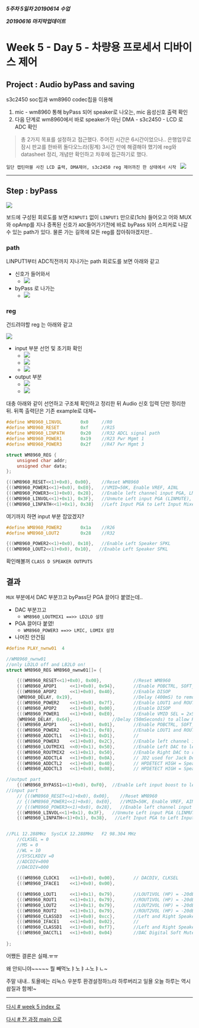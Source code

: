 ***5주차 5일차 20190614 수업***

***20190616 마지막업데이트***

# Week 5 - Day 5 - 차량용 프로세서 디바이스 제어

## Project : Audio byPass and saving

s3c2450 soc칩과 wm8960 codec칩을 이용해 
1. mic - wm8960 통해 byPass 되어 speaker로 나오는, mic 음성신호 출력 확인
2. 다음 단계로 wm8960에서 바로 speaker가 아닌 DMA - s3c2450 - LCD 로 ADC 확인

>총 2가지 목표를 설정하고 접근했다. 주어진 시간은 6시간이었으나.. 은행업무로 잠시 판교를 한바뀌 돌다오느라(핑계) 3시간 만에 해결해야 했기에 reg와 datasheet 정리, 개념만 확인하고 차후에 접근하기로 했다. 


`일단 캡틴마블 사진 LCD 출력, DMA제어, s3c2450 reg 제어까진 한 상태에서 시작
`
![](./img/20190615_234815.jpg)


---

## Step : byPass

![](./img/01_WM8960구조.png)


보드에 구성된 회로도를 보면 `RINPUT1` 없이 `LINPUT1` 만으로(1ch) 들어오고 어와 MUX와 opAmp를 지나 증폭된 신호가 `ADC`들어가기전에 바로 byPass 되어 스피커로 나갈 수 있는 path가 있다. 물론 가는 길목에 모든 reg를 잡아줘야겠지만..

### path

LINPUT1부터 ADC직전까지 지나가는 path 회로도를 보면 아래와 같고

* 신호가 들어와서
  * ![](./img/0616_010.png)
* byPass 로 나가는
  * ![](./img/0616_005.png)


<!-- |R|ad|remarks|name|bit_default|bit|etc.|
|:---:|:---:|:---:|:---:|:---:|:---:|:---:|
|R15|0F|reset|
|R25|19|pwr mgmt|VMIDSEL 

R25 (19h) Power Management (1)

8:7 VMIDSEL

01 = 2 x 50k divider enabled (for playback / record) -->

### reg

건드려야할 reg 는 아래와 같고

<!-- ![gjgjg](https://user-images.githubusercontent.com/8021479/59563837-ffe2b180-9079-11e9-8b68-cba021a7198c.jpg) -->

![](./img/0616_011.png)


* input 부분 선언 및 초기화 확인
  * ![](./img/0616_006.png)
  * ![](./img/0616_007.png)
  * ![](./img/0616_008.png)
* output 부분
  * ![](./img/0616_001.png)
  * ![](./img/0616_002.png)


대충 아래와 같이 선언하고 구조체 확인하고 정리한 뒤 Audio 신호 입력 단만 정리한 뒤. 뒤쪽 출력단은 기존 example로 대체~

```c
#define WM8960_LINVOL		0x0     //R0
#define WM8960_RESET		0xf     //R15
#define WM8960_LINPATH		0x20    //R32 ADCL signal path
#define WM8960_POWER1		0x19    //R23 Pwr Mgmt 1
#define WM8960_POWER3		0x2f    //R47 Pwr Mgmt 3 
```

```c
struct WM8960_REG {
	unsigned char addr;
	unsigned char data;
};
```
<!-- void WriteCodecModule( char CodecIICID, char Addr, char Data);
void ReadCodecModule( char CodecIICID, char Addr, char *Data);
void SetupCodecModule( char CodecIICID, WM8960_REG CodecModulData[], int CodecModuleDataSize); -->

```c
{((WM8960_RESET<<1)+0x0), 0x00},    //Reset WM8960
{((WM8960_POWER1<<1)+0x0), 0xE0},   //VMID=50K, Enable VREF, AINL
{((WM8960_POWER3<<1)+0x0), 0x28},   //Enable left channel input PGA, LMIC, LOMIX 출력부분까지 해결
{((WM8960_LINVOL<<1)+0x1), 0x3F},   //Unmute Left input PGA (LINMUTE), LINVOL = 0dB, Volume Update IPVU 몽땅최대 0011F
{((WM8960_LINPATH<<1)+0x1), 0x38}   //Left Input PGA to Left Input Mixer (LMIC2B), Boost = 29dB   1.0011.1000
```
여기까지 하면 input 부분 잡았겠지?

<!-- ```c 예제
struct WM8960_REG WM8960_MIC_init[]= {

    {((WM8960_RESET<<1)+0x0), 0x00},	//Reset WM8960                                                                                                  
    {((WM8960_POWER1<<1)+0x0), 0xEA},	//VMID=50K, Enable AINL and MICBIAS                                                                          
    //{((WM8960_POWER2<<1)+0x0), 0x40},	//Enable LOUT1                                                                                               
    {((WM8960_POWER3<<1)+0x0), 0x28},	//Enable left output mixer, Enable Left Input PGA                                                            
    {((32<<1)+0x1), 0x28},	//Not Connect LINPUT2 to non-inverting PGA (LMP2), LMICBOOST = +20dB, Connect left input PGA to Left input mixer 
    {((33<<1)+0x0), 0x00},	//Disconnect RINPUT1 to input PGA (RMN1)                                                                     
    {((00<<1)+0x1), 0x3e},	//Unmute left input PGA (LINMUTE), Left Input PGA Vol = 0dB, Volume Update                                   
    //{((45<<1)+0x0), 0x80},	//Left Input Boost mixer to Left output mixer (LB2L0), Vol = 0dB                                             
    //{((02<<1)+0x1), 0x79},	//LOUT1 Vol = 0dB, volume update enabled                                                                     
    {((48<<1)+0x0), 0x02},	//Microphone Bias Voltage Control = 0.65 * AVDD    
    //ADC control converter 
    {((5<<1)+0x0), 0x00},	//ADC polarity control Not inverted
    {((23<<1)+0x0), 0x00},	//ADC Data Output Select 
    {((21<<1)+0x1), 0xfE},	//LADCVOL volumn control 

	//with ADCLRC must be set  ALRCGPIO set 1 
    {((9<<1)+0x0), 0x60},	//ALRCGPIO GPIO Pin 
  };
``` -->

```c
#define WM8960_POWER2		0x1a    //R26
#define WM8960_LOUT2		0x28    //R32
```

```c
{((WM8960_POWER2<<1)+0x0), 0x10},   //Enable Left Speaker SPKL
{((WM8960_LOUT2<<1)+0x0), 0x10},   //Enable Left Speaker SPKL
```
확인해볼꺼 `CLASS D SPEAKER OUTPUTS`


## 결과

`MUX` 부분에서 DAC 부분끄고 byPass단 PGA 끌어다 붙였는데.. 

* DAC 부분끄고
  * `WM8960_LOUTMIX1 ==>> LD2LO 설정`
* PGA 끌어다 붙였!
  * `WM8960_POWER3 ==>> LMIC, LOMIX 설정`
* 나머진 안건딈

```c
#define PLAY_nwnw01  4

//WM8960_nwnw01
//only LD2LO off and LB2LO on!
struct WM8960_REG WM8960_nwnw01[]= {

	{((WM8960_RESET<<1)+0x0), 0x00},			//Reset WM8960   
	{((WM8960_APOP1  	<<1)+0x0), 0x94},		//Enable POBCTRL, SOFT_ST and BUFDCOPEN
    {((WM8960_APOP2  	<<1)+0x0), 0x40},		//Enable DISOP
	{WM8960_DELAY, 0x19},						//Delay (400mS) to remove any residual charge on HP output.    
	{((WM8960_POWER2 	<<1)+0x0), 0x7f},		//Enable LOUT1 and ROUT1
	{((WM8960_APOP2  	<<1)+0x0), 0x00},		//Enable DISOP
	{((WM8960_POWER1 	<<1)+0x0), 0xE0},		//Enable VMID SEL = 2x50K Ohm Dividere
	{WM8960_DELAY, 0x64},				//Delay (50mSeconds) to allow HP amps to settle
	{((WM8960_APOP1  	<<1)+0x0), 0x01},		//Enable POBCTRL, SOFT_ST and BUFDCOPEN
	{((WM8960_POWER2 	<<1)+0x1), 0xf8},		//Enable LOUT1 and ROUT1
	{((WM8960_ADDCTL1	<<1)+0x1), 0xD1},		//
	{((WM8960_POWER3  	<<1)+0x0), 0x2C},		//Enable left channel input PGA, LMIC, LOMIX done from output part ==>>LMIC on
	{((WM8960_LOUTMIX1	<<0)+0x1), 0x50},		//Enable Left DAC to left mixer (LINPUT3 to Output Mixer)	==>>LD2LO OFF
	{((WM8960_ROUTMIX2	<<1)+0x1), 0x50},		//Enable Right DAC to right mixer    
	{((WM8960_ADDCTL4	<<1)+0x0), 0x0A},		// JD2 used for Jack Detect Input
	{((WM8960_ADDCTL2	<<1)+0x0), 0x40},		// HPDETECT HIGH = Speaker 
	{((WM8960_ADDCTL3	<<1)+0x0), 0x08},		// HPDETECT HIGH = Speaker 

//output part
	{((WM8960_BYPASS1<<1)+0x0), 0xF0},	//Enable Left input boost to left output mixer (LB2LO), Left Vol = 0dB             
//input part
	// {((WM8960_RESET<<1)+0x0), 0x00},    //Reset WM8960
	// {((WM8960_POWER1<<1)+0x0), 0xE0},   //VMID=50K, Enable VREF, AINL
	// {((WM8960_POWER3<<1)+0x0), 0x28},   //Enable left channel input PGA, LMIC, LOMIX 출력부분까지 해결
	{((WM8960_LINVOL<<1)+0x1), 0x3F},   //Unmute Left input PGA (LINMUTE), LINVOL = 0dB, Volume Update IPVU 몽땅최대 0011F
	{((WM8960_LINPATH<<1)+0x1), 0x38},   //Left Input PGA to Left Input Mixer (LMIC2B), Boost = 29dB   1.0011.1000


//PLL 12.288MHz	 SysCLK 12.288MHz	F2 98.304 MHz
	//CLKSEL = 0
	//MS = 0
	//WL = 10
	//SYSCLKDIV =0
	//ADCDIV=000
	//DACDIV=000
	
	{((WM8960_CLOCK1  	<<1)+0x0), 0x00}, 		// DACDIV, CLKSEL
	{((WM8960_IFACE1  	<<1)+0x0), 0x00},

	{((WM8960_LOUT1   	<<1)+0x1), 0x79},		//LOUT1VOL (HP) = -20dB
	{((WM8960_ROUT1   	<<1)+0x1), 0x79},		//ROUT1VOL (HP) = -20dB, Enable OUT1VU, load volume settings to both left and right channels
	{((WM8960_LOUT2   	<<1)+0x1), 0x79},		//LOUT2VOL (HP) = -20dB
	{((WM8960_ROUT2   	<<1)+0x1), 0x79},		//ROUT2VOL (HP) = -20dB, Enable OUT2VU, load volume settings to both left and right channels
	{((WM8960_CLASSD3 	<<1)+0x0), 0xcc},		//Left and Right Speakers Enabled	
	{((WM8960_IFACE1  	<<1)+0x0), 0x02},		//
	{((WM8960_CLASSD1 	<<1)+0x0), 0xf7},		//Left and Right Speakers Enabled	
	{((WM8960_DACCTL1 	<<1)+0x0), 0x04}		//DAC Digital Soft Mute = Unmute (Delay from R25 = 080 to unmute >250mS)
	
};

```


어쨌든 결론은 실패.ㅠㅠ

왜 안되니야~~~~~ 뭘 빼먹노ㅑ노ㅑㅗ노ㅑㄴ~  


주말 내내.. 토욜에는 리눅스 우분투 환경설정하느라 하루버리고 일욜 오늘 하루는 역시 솹질과 함께!~


<!-- /* L/RINPUT1 to L/ROUT1 Bypass */ -->

<!-- {((01<<1)+0x1), 0x17},              //Unmute Right input PGA (RINMUTE), RINVOL = 0dB, Volume Update
{((33<<1)+0x1), 0x08},              //Right Input PGA to Right Input Mixer (RMIC2B), Boost = 0dB
{((46<<1)+0x0), 0x80},              //Right Input Boost mixer to Right output mixer (RB2R0), Vol = 0dB
{((03<<1)+0x1), 0x79}               //ROUT1 Vol = 0dB, volume update enabled -->
<!-- {((45<<1)+0x0), 0x80},              //Left Input Boost mixer to Left output mixer (LB 2L0), Vol = 0dB 안건들고 -->
<!-- {((02<<1)+0x1), 0x79},              //LOUT1 Vol = 0dB, volume update enabled // 볼륨도 안건들고 -->





<!-- ![](./img/02_OutputMixerPath.png) -->

<!-- ![r](./img/03_MicrophoneInputPGACircuit.png) -->

<!-- 
![](./img/0611_001.png)
![](./img/0611_002.png)
![](./img/0611_003.png)
![](./img/0611_004.png)
![](./img/0611_005.png)
![](./img/0611_006.png)
![](./img/0611_007.png)
![](./img/0611_008.png)
![](./img/0611_009.png)
![](./img/0611_010.png)
![](./img/0611_011.png)
![](./img/0611_012.png)
![](./img/0611_014.png)
![](./img/0611_013.png)
![](./img/0611_015.png)
-->


---
[다시 # week 5 index 로](../../w05.md)

[다시 # 전 과정 main 으로](../../../README.md)



